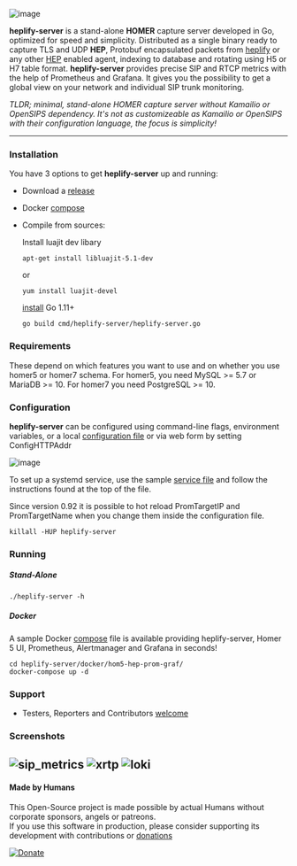 ![image](https://user-images.githubusercontent.com/1423657/38167610-1bccc596-3538-11e8-944c-8bd9ee0433b2.png)

**heplify-server** is a stand-alone **HOMER** capture server developed in Go, optimized for speed and simplicity. Distributed as a single binary ready to capture TLS and UDP **HEP**, Protobuf encapsulated packets from [heplify](https://github.com/sipcapture/heplify) or any other [HEP](https://github.com/sipcapture/hep) enabled agent, indexing to database and rotating using H5 or H7 table format. **heplify-server** provides precise SIP and RTCP metrics with the help of Prometheus and Grafana. It gives you the possibility to get a global view on your network and individual SIP trunk monitoring.

*TLDR; minimal, stand-alone HOMER capture server without Kamailio or OpenSIPS dependency. It's not as customizeable as Kamailio or OpenSIPS with their configuration language, the focus is simplicity!*

------

### Installation
You have 3 options to get **heplify-server** up and running:

* Download a [release](https://github.com/sipcapture/heplify-server/releases)
* Docker [compose](https://github.com/sipcapture/heplify-server/tree/master/docker/hom5-hep-prom-graf)
* Compile from sources:  
  
  Install luajit dev libary
  
  `apt-get install libluajit-5.1-dev`
  
  or 
  
  `yum install luajit-devel` 
  
  [install](https://golang.org/doc/install) Go 1.11+

  `go build cmd/heplify-server/heplify-server.go`
  
  

### Requirements
These depend on which features you want to use and on whether you use homer5 or homer7 schema. For homer5, you need MySQL >= 5.7 or MariaDB >= 10. For homer7 you need PostgreSQL >= 10.

### Configuration
**heplify-server** can be configured using command-line flags, environment variables, or a local [configuration file](https://github.com/sipcapture/heplify-server/blob/master/example/) or via web form by setting ConfigHTTPAddr  

![image](https://user-images.githubusercontent.com/20154956/54483281-ef3f5700-4850-11e9-8da1-9b8bed6186e3.png)

To set up a systemd service, use the sample [service file](https://github.com/sipcapture/heplify-server/blob/master/example/) 
and follow the instructions found at the top of the file.

Since version 0.92 it is possible to hot reload PromTargetIP and PromTargetName when you change them inside the configuration file.
```
killall -HUP heplify-server
```

### Running
##### Stand-Alone
```
./heplify-server -h
```
##### Docker
A sample Docker [compose](https://github.com/sipcapture/heplify-server/tree/master/docker/hom5-hep-prom-graf) file is available providing heplify-server, Homer 5 UI, Prometheus, Alertmanager and Grafana in seconds!
```
cd heplify-server/docker/hom5-hep-prom-graf/
docker-compose up -d
```

### Support
* Testers, Reporters and Contributors [welcome](https://github.com/sipcapture/heplify-server/issues)

### Screenshots
![sip_metrics](https://user-images.githubusercontent.com/20154956/39880524-57838c04-547e-11e8-8dec-262184192742.png)
![xrtp](https://user-images.githubusercontent.com/20154956/39880861-4b1a2b34-547f-11e8-8d38-69fa88713aa9.png)
![loki](https://user-images.githubusercontent.com/20154956/70985139-ee777200-20bb-11ea-867b-200cd7e1b6b8.png)
----
#### Made by Humans
This Open-Source project is made possible by actual Humans without corporate sponsors, angels or patreons.<br>
If you use this software in production, please consider supporting its development with contributions or [donations](https://www.paypal.com/cgi-bin/webscr?cmd=_donations&business=donation%40sipcapture%2eorg&lc=US&item_name=SIPCAPTURE&no_note=0&currency_code=EUR&bn=PP%2dDonationsBF%3abtn_donateCC_LG%2egif%3aNonHostedGuest)

[![Donate](https://www.paypalobjects.com/en_US/i/btn/btn_donateCC_LG.gif)](https://www.paypal.com/cgi-bin/webscr?cmd=_donations&business=donation%40sipcapture%2eorg&lc=US&item_name=SIPCAPTURE&no_note=0&currency_code=EUR&bn=PP%2dDonationsBF%3abtn_donateCC_LG%2egif%3aNonHostedGuest) 

